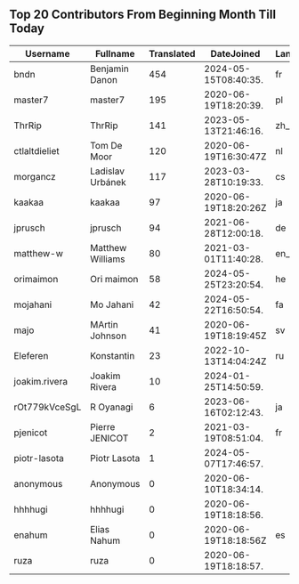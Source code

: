 ## Top 20 Contributors From Beginning Month Till Today ##
|Username|Fullname|Translated|DateJoined|Language|
|--------|--------|----------|----------|-------|
|bndn|Benjamin Danon|454|2024-05-15T08:40:35.|fr|
|master7|master7|195|2020-06-19T18:20:39.|pl|
|ThrRip|ThrRip|141|2023-05-13T21:46:16.|zh_Hans|
|ctlaltdieliet|Tom De Moor|120|2020-06-19T16:30:47Z|nl|
|morgancz|Ladislav Urbánek|117|2023-03-28T10:19:33.|cs|
|kaakaa|kaakaa|97|2020-06-19T18:20:26Z|ja|
|jprusch|jprusch|94|2021-06-28T12:00:18.|de|
|matthew-w|Matthew Williams|80|2021-03-01T11:40:28.|en_AU|
|orimaimon|Ori maimon|58|2024-05-25T23:20:54.|he|
|mojahani|Mo Jahani|42|2024-05-22T16:50:54.|fa|
|majo|MArtin Johnson|41|2020-06-19T18:19:45Z|sv|
|Eleferen|Konstantin|23|2022-10-13T14:04:24Z|ru|
|joakim.rivera|Joakim Rivera|10|2024-01-25T14:50:59.||
|rOt779kVceSgL|R Oyanagi|6|2023-06-16T02:12:43.|ja|
|pjenicot|Pierre JENICOT|2|2021-03-19T08:51:04.|fr|
|piotr-lasota|Piotr Lasota|1|2024-05-07T17:46:57.||
|anonymous|Anonymous|0|2020-06-10T18:34:14.||
|hhhhugi|hhhhugi|0|2020-06-19T18:18:56.||
|enahum|Elias  Nahum|0|2020-06-19T18:18:56Z|es|
|ruza|ruza|0|2020-06-19T18:18:57.||
